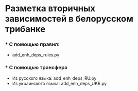 # Разметка вторичных зависимостей в белорусском трибанке

### * С помощью правил: 
  * add_enh_deps_rules.py

### * С помощью трансфера
  * Из русского языка: add_enh_deps_RU.py
  * Из украинского языка: add_enh_deps_UKR.py

